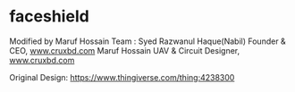 # faceshield

Modified by Maruf Hossain 
Team :
Syed Razwanul Haque(Nabil)
Founder & CEO, www.cruxbd.com
Maruf Hossain
UAV & Circuit Designer, www.cruxbd.com

Original Design: https://www.thingiverse.com/thing:4238300
